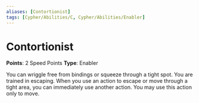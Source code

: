 ```yaml
---
aliases: [Contortionist]
tags: [Cypher/Abilities/C, Cypher/Abilities/Enabler]
---
```


# Contortionist

**Points**: 2 Speed Points
**Type**: Enabler

You can wriggle free from bindings or squeeze through a tight spot. You are trained in escaping. When you use an action to escape or move through a tight area, you can immediately use another action. You may use this action only to move.
